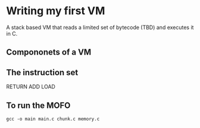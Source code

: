 # Writing my first VM

A stack based VM that reads a limited set of bytecode (TBD) and executes it in C.

## Compononets of a VM

## The instruction set

RETURN
ADD
LOAD


## To run the MOFO

`gcc -o main main.c chunk.c memory.c`